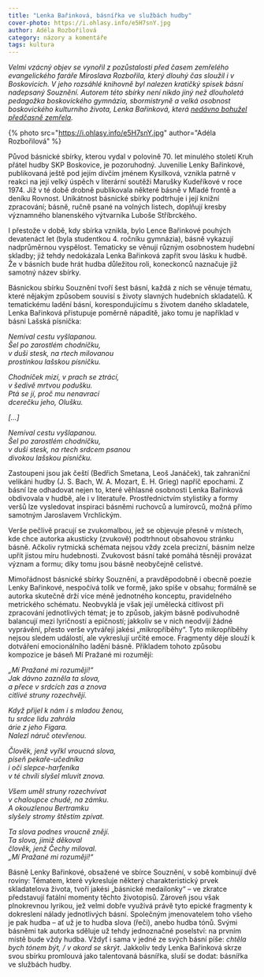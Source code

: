 ```yaml
---
title: "Lenka Bařinková, básnířka ve službách hudby"
cover-photo: https://i.ohlasy.info/e5H7snY.jpg
author: Adéla Rozbořilová
category: názory a komentáře
tags: kultura
---
```


*Velmi vzácný objev se vynořil z pozůstalosti před časem zemřelého evangelického faráře Miroslava Rozbořila, který dlouhý čas sloužil i v Boskovicích. V jeho rozsáhlé knihovně byl nalezen kratičký spisek básní nadepsaný Souznění. Autorem této sbírky není nikdo jiný než dlouholetá pedagožka boskovického gymnázia, sbormistryně a velká osobnost boskovického kulturního života, Lenka Bařinková, která [nedávno bohužel předčasně zemřela](http://ohlasy.info/clanky/2015/12/lenka-odesla.html).*

{% photo src="https://i.ohlasy.info/e5H7snY.jpg" author="Adéla Rozbořilová" %}

Původ básnické sbírky, kterou vydal v polovině 70. let minulého století Kruh přátel hudby SKP Boskovice, je pozoruhodný. Juvenilie Lenky Bařinkové, publikovaná ještě pod jejím dívčím jménem Kysilková, vznikla patrně v reakci na její velký úspěch v literární soutěži Marušky Kudeříkové v roce 1974. Již v té době drobně publikovala některé básně v Mladé frontě a deníku Rovnost. Unikátnost básnické sbírky podtrhuje i její knižní zpracování; básně, ručně psané na volných listech, doplňují kresby významného blanenského výtvarníka Luboše Stříbrckého.

I přestože v době, kdy sbírka vznikla, bylo Lence Bařinkové pouhých devatenáct let (byla studentkou 4. ročníku gymnázia), básně vykazují nadprůměrnou vyspělost. Tematicky se věnují různým osobnostem hudební skladby; již tehdy nedokázala Lenka Bařinková zapřít svou lásku k hudbě. Že v básních bude hrát hudba důležitou roli, koneckonců naznačuje již samotný název sbírky.

Básnickou sbírku Souznění tvoří šest básní, každá z nich se věnuje tématu, které nějakým způsobem souvisí s životy slavných hudebních skladatelů. K tematickému ladění básní, korespondujícímu s životem daného skladatele, Lenka Bařinková přistupuje poměrně nápaditě, jako tomu je například v básni Lašská písnička: 

*Nemíval cestu vyšlapanou.  
Šel po zarostlém chodníčku,  
v duši stesk, na rtech milovanou  
prostinkou lašskou písničku.*

*Chodníček mizí, v prach se ztrácí,  
v šedivě mrtvou podušku.  
Ptá se jí, proč mu nenavrací  
dcerečku jeho, Olušku.*

*[…]*

*Nemíval cestu vyšlapanou.  
Šel po zarostlém chodníčku,  
v duši stesk, na rtech srdcem psanou  
divokou lašskou písničku.*

Zastoupeni jsou jak čeští (Bedřich Smetana, Leoš Janáček), tak zahraniční velikáni hudby (J. S. Bach, W. A. Mozart, E. H. Grieg) napříč epochami. Z básní lze odhadovat nejen to, které věhlasné osobnosti Lenka Bařinková obdivovala v hudbě, ale i v literatuře. Prostřednictvím stylistiky a formy veršů lze vysledovat inspiraci básněmi ruchovců a lumírovců, možná přímo samotným Jaroslavem Vrchlickým.

Verše pečlivě pracují se zvukomalbou, jež se objevuje přesně v místech, kde chce autorka akusticky (zvukově) podtrhnout obsahovou stránku básně. Ačkoliv rytmická schémata nejsou vždy zcela precizní, básním nelze upřít jistou míru hudebnosti. Zvukovost básní také pomáhá těsněji provázat význam a formu; díky tomu jsou básně neobyčejně celistvé.

Mimořádnost básnické sbírky Souznění, a pravděpodobně i obecně poezie Lenky Bařinkové, nespočívá tolik ve formě, jako spíše v obsahu; formálně se autorka skutečně drží více méně jednotného konceptu, pravidelného metrického schématu. Neobvyklá je však její umělecká citlivost při zpracování jednotlivých témat; je to způsob, jakým básně podivuhodně balancují mezi lyričností a epičností; jakkoliv se v nich neodvíjí žádné vyprávění, přesto verše vytvářejí jakési „mikropříběhy“. Tyto mikropříběhy nejsou sledem událostí, ale vykreslují určité emoce. Fragmenty děje slouží k dotváření emocionálního ladění básně. Příkladem tohoto způsobu kompozice je báseň Mí Pražané mi rozumějí:

*„Mí Pražané mi rozumějí!“  
Jak dávno zazněla ta slova,  
a přece v srdcích zas a znova  
citlivé struny rozechvějí.*

*Když přijel k nám i s mladou ženou,  
tu srdce lidu zahrála  
árie z jeho Figara.  
Nalezl náruč otevřenou.*

*Člověk, jenž vyřkl vroucná slova,  
píseň pekaře-učedníka  
i oči slepce-harfeníka  
v té chvíli slyšel mluvit znova.*

*Všem uměl struny rozechvívat  
v chaloupce chudé, na zámku.  
A okouzlenou Bertramku  
slyšely stromy štěstím zpívat.*

*Ta slova podnes vroucně znějí.  
Ta slova, jimiž děkoval  
člověk, jenž Čechy miloval.  
„Mí Pražané mi rozumějí!“*

Básně Lenky Bařinkové, obsažené ve sbírce Souznění, v sobě kombinují dvě roviny: Tématem, které vykresluje některý charakteristický prvek skladatelova života, tvoří jakési „básnické medailonky“ – ve zkratce představují fatální momenty těchto životopisů. Zároveň jsou však plnokrevnou lyrikou, jež velmi dobře využívá právě tyto epické fragmenty k dokreslení nálady jednotlivých básní. Společným jmenovatelem toho všeho je pak hudba – ať už je to hudba slova (řeči), anebo hudba tónů.	
Svými básněmi tak autorka sděluje už tehdy jednoznačné poselství: na prvním místě bude vždy hudba. Vždyť i sama v jedné ze svých básní píše: *chtěla bych tónem být, / v akord se skrýt*. Jakkoliv tedy Lenka Bařinková skrze svou sbírku promlouvá jako talentovaná básnířka, sluší se dodat: básnířka ve službách hudby.
